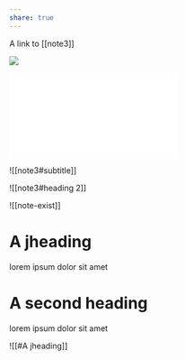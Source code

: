 ```yaml
---
share: true
---
```


A link to [[note3]]

![](note3.md#^id)

![heading 1](note3.md#heading-1)

![[note3#subtitle]]

![[note3#heading 2]]

![[note-exist]]

# A jheading

lorem ipsum dolor sit amet

# A second heading

lorem ipsum dolor sit amet

![[#A jheading]]
